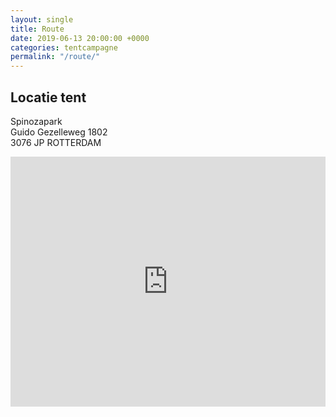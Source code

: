```yaml
---
layout: single
title: Route
date: 2019-06-13 20:00:00 +0000
categories: tentcampagne
permalink: "/route/"
---
```

## Locatie tent

Spinozapark  
Guido Gezelleweg 1802  
3076 JP  ROTTERDAM
<iframe src="https://www.google.com/maps/embed?pb=!1m18!1m12!1m3!1d2463.1531597418266!2d4.519951655360913!3d51.876416739136104!2m3!1f0!2f0!3f0!3m2!1i1024!2i768!4f13.1!3m3!1m2!1s0x47c433b4bebc0d63%3A0x187abf9f4b416573!2sSpinozapark!5e0!3m2!1sen!2snl!4v1560451745467!5m2!1sen!2snl" width="100%" height="400" frameborder="0" style="border:0" allowfullscreen></iframe>
